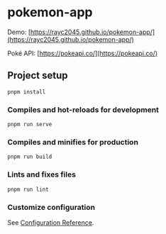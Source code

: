 # pokemon-app

Demo: [https://rayc2045.github.io/pokemon-app/](https://rayc2045.github.io/pokemon-app/)

Poké API: [https://pokeapi.co/](https://pokeapi.co/)

## Project setup
```
pnpm install
```

### Compiles and hot-reloads for development
```
pnpm run serve
```

### Compiles and minifies for production
```
pnpm run build
```

### Lints and fixes files
```
pnpm run lint
```

### Customize configuration
See [Configuration Reference](https://cli.vuejs.org/config/).
